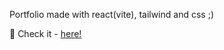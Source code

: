 Portfolio made with react(vite), tailwind and css ;) 

🔹 Check it -  <a href="https://simonakom.github.io/personal-website/dist/index.html">here!</a><h4>
